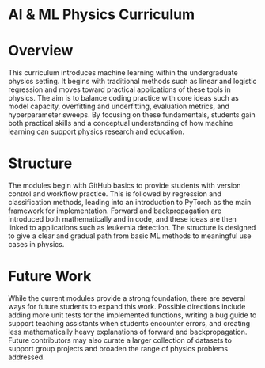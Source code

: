 # AI & ML Physics Curriculum
# Overview

This curriculum introduces machine learning within the undergraduate physics setting. It begins with traditional methods such as linear and logistic regression and moves toward practical applications of these tools in physics. The aim is to balance coding practice with core ideas such as model capacity, overfitting and underfitting, evaluation metrics, and hyperparameter sweeps. By focusing on these fundamentals, students gain both practical skills and a conceptual understanding of how machine learning can support physics research and education.

# Structure

The modules begin with GitHub basics to provide students with version control and workflow practice. This is followed by regression and classification methods, leading into an introduction to PyTorch as the main framework for implementation. Forward and backpropagation are introduced both mathematically and in code, and these ideas are then linked to applications such as leukemia detection. The structure is designed to give a clear and gradual path from basic ML methods to meaningful use cases in physics.

# Future Work

While the current modules provide a strong foundation, there are several ways for future students to expand this work. Possible directions include adding more unit tests for the implemented functions, writing a bug guide to support teaching assistants when students encounter errors, and creating less mathematically heavy explanations of forward and backpropagation. Future contributors may also curate a larger collection of datasets to support group projects and broaden the range of physics problems addressed.
